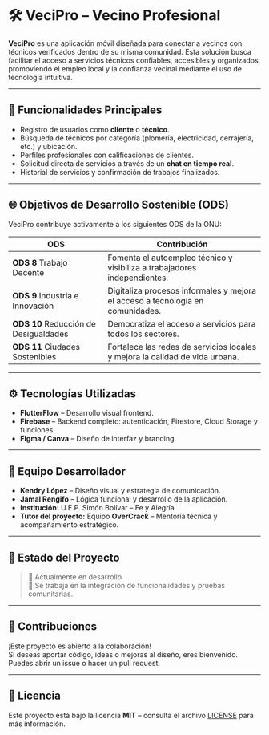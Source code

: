 # 🛠️ VeciPro – Vecino Profesional

**VeciPro** es una aplicación móvil diseñada para conectar a vecinos con técnicos verificados dentro de su misma comunidad. Esta solución busca facilitar el acceso a servicios técnicos confiables, accesibles y organizados, promoviendo el empleo local y la confianza vecinal mediante el uso de tecnología intuitiva.

---

## 🚀 Funcionalidades Principales

- Registro de usuarios como **cliente** o **técnico**.
- Búsqueda de técnicos por categoría (plomería, electricidad, cerrajería, etc.) y ubicación.
- Perfiles profesionales con calificaciones de clientes.
- Solicitud directa de servicios a través de un **chat en tiempo real**.
- Historial de servicios y confirmación de trabajos finalizados.

---

## 🌐 Objetivos de Desarrollo Sostenible (ODS)

VeciPro contribuye activamente a los siguientes ODS de la ONU:

| ODS                           | Contribución                                                                 |
|------------------------------|------------------------------------------------------------------------------|
| **ODS 8** Trabajo Decente    | Fomenta el autoempleo técnico y visibiliza a trabajadores independientes.   |
| **ODS 9** Industria e Innovación | Digitaliza procesos informales y mejora el acceso a tecnología en comunidades. |
| **ODS 10** Reducción de Desigualdades | Democratiza el acceso a servicios para todos los sectores.                   |
| **ODS 11** Ciudades Sostenibles | Fortalece las redes de servicios locales y mejora la calidad de vida urbana.  |

---

## ⚙️ Tecnologías Utilizadas

- **FlutterFlow** – Desarrollo visual frontend.
- **Firebase** – Backend completo: autenticación, Firestore, Cloud Storage y funciones.
- **Figma / Canva** – Diseño de interfaz y branding.

---

## 👥 Equipo Desarrollador

- **Kendry López** – Diseño visual y estrategia de comunicación.
- **Jamal Rengifo** – Lógica funcional y desarrollo de la aplicación.
- **Institución:** U.E.P. Simón Bolívar – Fe y Alegría  
- **Tutor del proyecto:** Equipo **OverCrack** – Mentoría técnica y acompañamiento estratégico.

---

## 📌 Estado del Proyecto

> 🔄 Actualmente en desarrollo  
> 📲 Se trabaja en la integración de funcionalidades y pruebas comunitarias.

---

## 🤝 Contribuciones

¡Este proyecto es abierto a la colaboración!  
Si deseas aportar código, ideas o mejoras al diseño, eres bienvenido. Puedes abrir un issue o hacer un pull request.

---

## 📜 Licencia

Este proyecto está bajo la licencia **MIT** – consulta el archivo [LICENSE](LICENSE) para más información.
